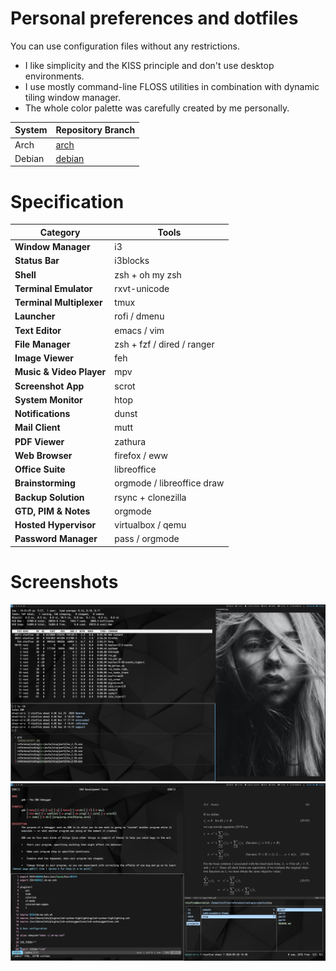 # Personal preferences and dotfiles

You can use configuration files without any restrictions.

- I like simplicity and the KISS principle and don't use desktop environments.
- I use mostly command-line FLOSS utilities in combination with dynamic tiling window manager.
- The whole color palette was carefully created by me personally.

| System      | Repository Branch                                                      |
|-------------|------------------------------------------------------------------------|
| Arch        | [arch](https://github.com/ctznfive/ctznfive-dotfiles/tree/arch)        |
| Debian      | [debian](https://github.com/ctznfive/ctznfive-dotfiles/tree/debian)    |


# Specification
 Category                  | Tools                                                                                                      |
| ------------------------ | ---------------------------------------------------------------------------------------------------------------------- |
| **Window Manager**       | i3																						|
| **Status Bar**           | i3blocks																						|
| **Shell**                | zsh + oh my zsh                                                                                                        |
| **Terminal Emulator**    | rxvt-unicode                                                              				|
| **Terminal Multiplexer** | tmux                                                              				|
| **Launcher**             | rofi / dmenu                                                                           |
| **Text Editor**          | emacs / vim                                                                                                      |
| **File Manager**		       | zsh + fzf / dired / ranger                                                                                          |
| **Image Viewer**         | feh                                                                 |    
| **Music & Video Player** | mpv                                                                                                   |
| **Screenshot App**       | scrot                                                    |
| **System Monitor**       | htop                                                                                                                   |
| **Notifications**         | dunst                    										                             |
| **Mail Client**          | mutt                    										                             |
| **PDF Viewer**           | zathura                    										                             |
| **Web Browser**          | firefox / eww                 										                             |
| **Office Suite**           | libreoffice                     										                             |
| **Brainstorming**        | orgmode / libreoffice draw                    										                             |
| **Backup Solution**      | rsync + clonezilla                    										                             |
| **GTD, PIM & Notes**   | orgmode                    										                             |
| **Hosted Hypervisor**   | virtualbox / qemu  |
| **Password Manager**   | pass / orgmode  |


# Screenshots
![screen1](screen1.png)
![screen2](screen2.png)
